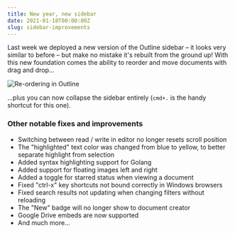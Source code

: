```yaml
---
title: New year, new sidebar
date: 2021-01-18T00:00:00Z
slug: sidebar-improvements
---
```


Last week we deployed a new version of the Outline sidebar – it looks very 
similar to before – but make no mistake it's rebuilt from the ground up! With
this new foundation comes the ability to reorder and move documents with drag
and drop…

![Re-ordering in Outline](/images/sidebar-reorder.gif "@1x")

…plus you can now collapse the sidebar entirely (`cmd+.` is the handy shortcut 
for this one).

### Other notable fixes and improvements

- Switching between read / write in editor no longer resets scroll position
- The "highlighted" text color was changed from blue to yellow, to better separate highlight from selection
- Added syntax highlighting support for Golang
- Added support for floating images left and right
- Added a toggle for starred status when viewing a document 
- Fixed "ctrl-x" key shortcuts not bound correctly in Windows browsers
- Fixed search results not updating when changing filters without reloading
- The "New" badge will no longer show to document creator
- Google Drive embeds are now supported
- And much more…
